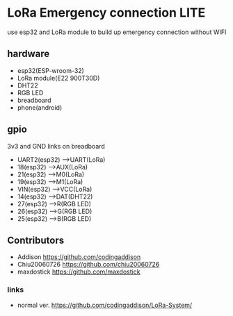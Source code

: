 # LoRa Emergency connection LITE  
use esp32 and LoRa module to build up emergency connection without WIFI  



## hardware
+ esp32(ESP-wroom-32)
+ LoRa module(E22 900T30D)
+ DHT22
+ RGB LED
+ breadboard
+ phone(android)

## gpio
3v3 and GND links on breadboard
+ UART2(esp32)  -->UART(LoRa)
+ 18(esp32)     -->AUX(LoRa)
+ 21(esp32)     -->M0(LoRa)
+ 19(esp32)     -->M1(LoRa)
+ VIN(esp32)    -->VCC(LoRa)
+ 14(esp32)     -->DAT(DHT22)
+ 27(esp32)     -->R(RGB LED)
+ 26(esp32)     -->G(RGB LED)
+ 25(esp32)     -->B(RGB LED)


## Contributors  
+ Addison      https://github.com/codingaddison
+ Chiu20060726 https://github.com/chiu20060726
+ maxdostick   https://github.com/maxdostick

### links
+ normal ver. https://github.com/codingaddison/LoRa-System/
